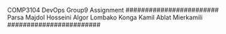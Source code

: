 COMP3104 DevOps Group9 Assignment
########################
Parsa Majdol Hosseini
Algor Lombako Konga
Kamil Ablat Mierkamili
########################

